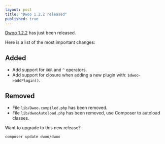 ```yaml
---
layout: post
title: "Dwoo 1.2.2 released"
published: true
---
```


[Dwoo 1.2.2](https://github.com/dwoo-project/dwoo/tree/1.2.2) has just been released.
<!-- more -->
Here is a list of the most important changes:

Added
-----
* Add support for `XOR` and `^` operators.
* Add support for closure when adding a new plugin with: `$dwoo->addPlugin()`.

Removed
-------
* File `lib/Dwoo.compiled.php` has been removed.
* File `lib/dwooAutoload.php` has been removed, use Composer to autoload classes.

Want to upgrade to this new release?

	composer update dwoo/dwoo